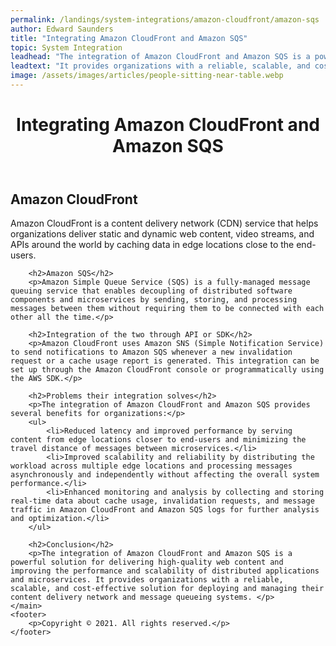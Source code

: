 ```yaml
---
permalink: /landings/system-integrations/amazon-cloudfront/amazon-sqs
author: Edward Saunders
title: "Integrating Amazon CloudFront and Amazon SQS"
topic: System Integration
leadhead: "The integration of Amazon CloudFront and Amazon SQS is a powerful solution for delivering high-quality web content and improving the performance and scalability of distributed applications and microservices"
leadtext: "It provides organizations with a reliable, scalable, and cost-effective solution for deploying and managing their content delivery network and message queueing systems."
image: /assets/images/articles/people-sitting-near-table.webp
---
```

<div class="arttext">	<header>
		<h1>Integrating Amazon CloudFront and Amazon SQS</h1>
	</header>
	<main>
		<h2>Amazon CloudFront</h2>
		<p>Amazon CloudFront is a content delivery network (CDN) service that helps organizations deliver static and dynamic web content, video streams, and APIs around the world by caching data in edge locations close to the end-users.</p>

		<h2>Amazon SQS</h2>
		<p>Amazon Simple Queue Service (SQS) is a fully-managed message queuing service that enables decoupling of distributed software components and microservices by sending, storing, and processing messages between them without requiring them to be connected with each other all the time.</p>

		<h2>Integration of the two through API or SDK</h2>
		<p>Amazon CloudFront uses Amazon SNS (Simple Notification Service) to send notifications to Amazon SQS whenever a new invalidation request or a cache usage report is generated. This integration can be set up through the Amazon CloudFront console or programmatically using the AWS SDK.</p>

		<h2>Problems their integration solves</h2>
		<p>The integration of Amazon CloudFront and Amazon SQS provides several benefits for organizations:</p>
		<ul>
			<li>Reduced latency and improved performance by serving content from edge locations closer to end-users and minimizing the travel distance of messages between microservices.</li>
			<li>Improved scalability and reliability by distributing the workload across multiple edge locations and processing messages asynchronously and independently without affecting the overall system performance.</li>
			<li>Enhanced monitoring and analysis by collecting and storing real-time data about cache usage, invalidation requests, and message traffic in Amazon CloudFront and Amazon SQS logs for further analysis and optimization.</li>
		</ul>

		<h2>Conclusion</h2>
		<p>The integration of Amazon CloudFront and Amazon SQS is a powerful solution for delivering high-quality web content and improving the performance and scalability of distributed applications and microservices. It provides organizations with a reliable, scalable, and cost-effective solution for deploying and managing their content delivery network and message queueing systems. </p>
	</main>
	<footer>
		<p>Copyright © 2021. All rights reserved.</p>
	</footer>
</div>